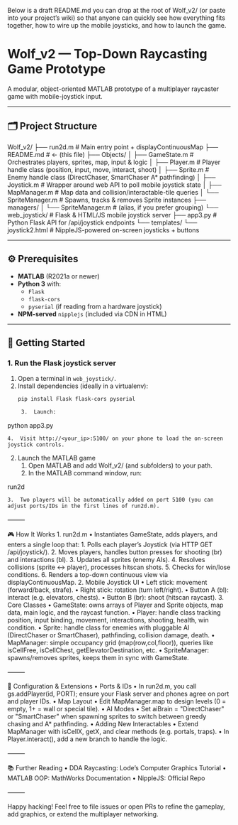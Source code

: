 Below is a draft README.md you can drop at the root of Wolf_v2/ (or paste into your project’s wiki) so that anyone can quickly see how everything fits together, how to wire up the mobile joysticks, and how to launch the game.

# Wolf_v2 — Top-Down Raycasting Game Prototype

A modular, object-oriented MATLAB prototype of a multiplayer raycaster game with mobile-joystick input.

---

## 🗂 Project Structure

Wolf_v2/
├── run2d.m              # Main entry point + displayContinuousMap
├── README.md            # ← (this file)
├── Objects/
│   ├── GameState.m      # Orchestrates players, sprites, map, input & logic
│   ├── Player.m         # Player handle class (position, input, move, interact, shoot)
│   ├── Sprite.m         # Enemy handle class (DirectChaser, SmartChaser A* pathfinding)
│   ├── Joystick.m       # Wrapper around web API to poll mobile joystick state
│   ├── MapManager.m     # Map data and collision/interactable-tile queries
│   └── SpriteManager.m  # Spawns, tracks & removes Sprite instances
├── managers/
│   └── SpriteManager.m  # (alias, if you prefer grouping)
└── web_joystick/        # Flask & HTML/JS mobile joystick server
├── app3.py          # Python Flask API for /api/joystick endpoints
└── templates/
└── joystick2.html  # NippleJS-powered on-screen joysticks + buttons

---

## ⚙️ Prerequisites

- **MATLAB** (R2021a or newer)  
- **Python 3** with:
  - `Flask`
  - `flask-cors`
  - `pyserial` (if reading from a hardware joystick)
- **NPM-served** `nipplejs` (included via CDN in HTML)

---

## 🚀 Getting Started

### 1. Run the Flask joystick server

1. Open a terminal in `web_joystick/`.
2. Install dependencies (ideally in a virtualenv):
   ```bash
   pip install Flask flask-cors pyserial

	3.	Launch:

python app3.py


	4.	Visit http://<your_ip>:5100/ on your phone to load the on-screen joystick controls.

2. Launch the MATLAB game
	1.	Open MATLAB and add Wolf_v2/ (and subfolders) to your path.
	2.	In the MATLAB command window, run:

run2d


	3.	Two players will be automatically added on port 5100 (you can adjust ports/IDs in the first lines of run2d.m).

⸻

🎮 How It Works
	1.	run2d.m
	•	Instantiates GameState, adds players, and enters a single loop that:
	1.	Polls each player’s Joystick (via HTTP GET /api/joystick/<id>).
	2.	Moves players, handles button presses for shooting (br) and interactions (bl).
	3.	Updates all sprites (enemy AIs).
	4.	Resolves collisions (sprite ↔ player), processes hitscan shots.
	5.	Checks for win/lose conditions.
	6.	Renders a top-down continuous view via displayContinuousMap.
	2.	Mobile Joystick UI
	•	Left stick: movement (forward/back, strafe).
	•	Right stick: rotation (turn left/right).
	•	Button A (bl): interact (e.g. elevators, chests).
	•	Button B (br): shoot (hitscan raycast).
	3.	Core Classes
	•	GameState: owns arrays of Player and Sprite objects, map data, main logic, and the raycast function.
	•	Player: handle class tracking position, input binding, movement, interactions, shooting, health, win condition.
	•	Sprite: handle class for enemies with pluggable AI (DirectChaser or SmartChaser), pathfinding, collision damage, death.
	•	MapManager: simple occupancy grid (map(row,col,floor)), queries like isCellFree, isCellChest, getElevatorDestination, etc.
	•	SpriteManager: spawns/removes sprites, keeps them in sync with GameState.

⸻

🔧 Configuration & Extensions
	•	Ports & IDs
	•	In run2d.m, you call gs.addPlayer(id, PORT); ensure your Flask server and phones agree on port and player IDs.
	•	Map Layout
	•	Edit MapManager.map to design levels (0 = empty, 1+ = wall or special tile).
	•	AI Modes
	•	Set aiBrain = "DirectChaser" or "SmartChaser" when spawning sprites to switch between greedy chasing and A* pathfinding.
	•	Adding New Interactables
	•	Extend MapManager with isCellX, getX, and clear methods (e.g. portals, traps).
	•	In Player.interact(), add a new branch to handle the logic.

⸻

📚 Further Reading
	•	DDA Raycasting: Lode’s Computer Graphics Tutorial
	•	MATLAB OOP: MathWorks Documentation
	•	NippleJS: Official Repo

⸻

Happy hacking! Feel free to file issues or open PRs to refine the gameplay, add graphics, or extend the multiplayer networking.